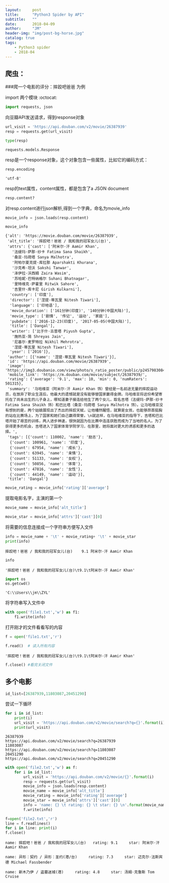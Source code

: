 ```yaml
---
layout:     post
title:      "Python3 Spider by API"
subtitle:   ""
date:       2018-04-09
author:     "JM"
header-img: "img/post-bg-horse.jpg"
catalog: true
tags:
    - Python3 spider
    - 2018-04
---
```


## 爬虫：

###爬一个电影的评分：摔跤吧爸爸 为例

import 两个模块 :octocat:


```python
import requests, json
```

向豆瓣API发送请求，得到response对象


```python
url_visit = 'https://api.douban.com/v2/movie/26387939'
resp = requests.get(url_visit)
```


```python
type(resp)
```




    requests.models.Response



resp是一个response对象，这个对象包含一些属性，比如它的编码方式：


```python
resp.encoding
```




    'utf-8'


resp的text属性，content属性，都是包含了a JSON document

```python
resp.content?
```

对resp.content进行json解析,得到一个字典，命名为movie_info


```python
movie_info = json.loads(resp.content)
```


```python
movie_info
```




    {'alt': 'https://movie.douban.com/movie/26387939',
     'alt_title': '摔跤吧！爸爸 / 我和我的冠军女儿(台)',
     'attrs': {'cast': ['阿米尔·汗 Aamir Khan',
       '法缇玛·萨那·纱卡 Fatima Sana Shaikh',
       '桑亚·玛荷塔 Sanya Malhotra',
       '阿帕尔夏克提·库拉那 Aparshakti Khurana',
       '沙克希·坦沃 Sakshi Tanwar',
       '泽伊拉·沃西姆 Zaira Wasim',
       '苏哈妮·巴特纳格尔 Suhani Bhatnagar',
       '里特维克·萨霍里 Ritwik Sahore',
       '吉里什·库卡尼 Girish Kulkarni'],
      'country': ['印度'],
      'director': ['涅提·蒂瓦里 Nitesh Tiwari'],
      'language': ['印地语'],
      'movie_duration': ['161分钟(印度)', '140分钟(中国大陆)'],
      'movie_type': ['剧情', '传记', '运动', '家庭'],
      'pubdate': ['2016-12-23(印度)', '2017-05-05(中国大陆)'],
      'title': ['Dangal'],
      'writer': ['比于什·古普塔 Piyush Gupta',
       '施热亚·简 Shreyas Jain',
       '尼基尔·麦罗特拉 Nikhil Mehrotra',
       '涅提·蒂瓦里 Nitesh Tiwari'],
      'year': ['2016']},
     'author': [{'name': '涅提·蒂瓦里 Nitesh Tiwari'}],
     'id': 'https://api.douban.com/movie/26387939',
     'image': 'https://img3.doubanio.com/view/photo/s_ratio_poster/public/p2457983084.jpg',
     'mobile_link': 'https://m.douban.com/movie/subject/26387939/',
     'rating': {'average': '9.1', 'max': 10, 'min': 0, 'numRaters': 501315},
     'summary': '马哈维亚（阿米尔·汗 Aamir Khan 饰）曾经是一名前途无量的摔跤运动员，在放弃了职业生涯后，他最大的遗憾就是没有能够替国家赢得金牌。马哈维亚将这份希望寄托在了尚未出生的儿子身上，哪知道妻子接连给他生了两个女儿，取名吉塔（法缇玛·萨那·纱卡 Fatima Sana Shaikh 饰）和巴比塔（桑亚·玛荷塔 Sanya Malhotra 饰）。让马哈维亚没有想到的是，两个姑娘展现出了杰出的摔跤天赋，让他幡然醒悟，就算是女孩，也能够昂首挺胸的站在比赛场上，为了国家和她们自己赢得荣誉。\n就这样，在马哈维亚的指导下，吉塔和巴比塔开始了艰苦的训练，两人进步神速，很快就因为在比赛中连连获胜而成为了当地的名人。为了获得更多的机会，吉塔进入了国家体育学院学习，在那里，她将面对更大的诱惑和更多的选择。',
     'tags': [{'count': 110002, 'name': '励志'},
      {'count': 100961, 'name': '印度'},
      {'count': 67954, 'name': '成长'},
      {'count': 63945, 'name': '亲情'},
      {'count': 51133, 'name': '女权'},
      {'count': 50856, 'name': '体育'},
      {'count': 47816, 'name': '女性'},
      {'count': 44149, 'name': '运动'}],
     'title': 'Dangal'}




```python
movie_rating = movie_info['rating']['average']
```

提取电影名字，主演的第一个


```python
movie_name = movie_info['alt_title']
```


```python
movie_star = movie_info['attrs']['cast'][0] 
```

将需要的信息连接成一个字符串方便写入文件


```python
info = movie_name + '\t' + movie_rating+ '\t' + movie_star 
print(info)
```

    摔跤吧！爸爸 / 我和我的冠军女儿(台)	9.1	阿米尔·汗 Aamir Khan
    


```python
info
```




    '摔跤吧！爸爸 / 我和我的冠军女儿(台)\t9.1\t阿米尔·汗 Aamir Khan'




```python
import os
os.getcwd()
```




    'C:\\Users\\jm\\ZYL'



将字符串写入文件中


```python
with open('file1.txt','w') as f1:
    f1.write(info)
```

打开刚才的文件看看写的内容


```python
f = open('file1.txt','r')
```


```python
f.read()  # 读入所有内容
```




    '摔跤吧！爸爸 / 我和我的冠军女儿(台)\t9.1\t阿米尔·汗 Aamir Khan'




```python
f.close() #看完关闭文件
```


## 多个电影


```python
id_list=[26387939,11803087,20451290]
```

尝试一下循环


```python
for i in id_list: 
    print(i)
    url_visit = 'https://api.douban.com/v2/movie/search?q={}'.format(i)
    print(url_visit)
```

    26387939
    https://api.douban.com/v2/movie/search?q=26387939
    11803087
    https://api.douban.com/v2/movie/search?q=11803087
    20451290
    https://api.douban.com/v2/movie/search?q=20451290
    


```python
with open('file2.txt','w') as f:
    for i in id_list:
        url_visit = 'https://api.douban.com/v2/movie/{}'.format(i)
        resp = requests.get(url_visit)
        movie_info = json.loads(resp.content)
        movie_name = movie_info['alt_title']
        movie_rating = movie_info['rating']['average']
        movie_star = movie_info['attrs']['cast'][0]
        info = 'name: {} \t rating: {} \t star: {} \n'.format(movie_name,movie_rating,movie_star)
        f.write(info)
```


```python
f=open('file2.txt','r')
line = f.readlines()
for i in line: print(i)
f.close()
```

    name: 摔跤吧！爸爸 / 我和我的冠军女儿(台) 	 rating: 9.1 	 star: 阿米尔·汗 Aamir Khan 
    
    name: 异形：契约 / 异形：圣约(港/台) 	 rating: 7.3 	 star: 迈克尔·法斯宾德 Michael Fassbender 
    
    name: 新木乃伊 / 盗墓迷城(港) 	 rating: 4.8 	 star: 汤姆·克鲁斯 Tom Cruise 
    
    
